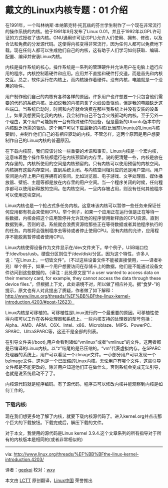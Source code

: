 戴文的Linux内核专题：01 介绍
================================================================================

在1991年，一个叫林纳斯·本纳第克特·托瓦兹的芬兰学生制作了一个现在非常流行的操作系统的内核。他于1991年9月发布了Linux 0.01，并且于1992年以GPL许可证的方式授权了该内核。GNU通用许可证(GPL)允许人们使用、拥有、修改，以及合法和免费的分发源代码。这使得内核变得非常流行，因为任何人都可以免费地下载。现在任何人都可以生成他们自己的内核，这有助于人们学习如何获取、编辑、配置、编译并安装Linux内核。

内核是操作系统的核心。操作系统是一系列的管理硬件并允许用户在电脑上运行应用的程序。内核控制着硬件和应用。应用并不直接和硬件打交道，而是首先和内核交互。总之，软件运行在内核上，而内核操作着硬件。没有内核，电脑就是一个没用的物件。

用户制作他们自己的内核有各种各样的原因。许多用户也许想要一个只包含他们需要的代码的系统内核。比如说我的内核包含了火线设备驱动，但是我的电脑缺乏这些端口。当系统启动时，时间和内存就会浪费在那些我系统上并没有安装的设备上。如果我想要简化我的内核，我会制作自己不包含火线驱动的内核。至于另外一个理由，某个用户可能拥有一台有特殊硬件的设备，但是最新的Ubuntu版本中的内核缺乏所需的驱动。这个用户可以下载最新的内核(比当前Ununtu的Linux内核要新)，并制作他们自己的有相应驱动的内核。不管怎样，这两个原因是用户想要制作自己的Linux内核的普遍原因。

在下载内核前，我们应该讨论一些重要的术语和事实。Linux内核是一个宏内核，这意味着整个操作系统都运行在内核预留的内存里。说的更清楚一些，内核是放在内存里的。内核所使用的空间是内核预留的。只有内核可以使用预留的内核空间。内核拥有这些内存空间，直到系统关闭。与内核空间相对应的还是用户空间。用户空间是内存上用户程序拥有的空间。比如浏览器、电子游戏、文字处理器、媒体播放器、壁纸、主题等都是放在内存里的用户空间。当一个程序关闭的时候，任何程序都可以使用新释放的空间。在内核空间，一旦内存被占用，则没有任何其他程序可以使用这块空间。

Linux内核也是一个抢占式多任务内核。这意味该内核可以暂停一些任务来保证任何应用都有机会来使用CPU。举个例子，如果一个应用正在运行但是正在等待一些数据，内核会把这个应用暂停并允许其他的程序使用新释放的CPU资源，直到数据到来。否则的话，系统就会浪费资源给那些正在等待数据或者其他程序执行的的任务。内核将会强制程序去等待或者停止使用CPU。没有内核的允许，应用程序不能脱离暂停或者使用CPU。

Linux内核使得设备作为文件显示在/dev文件夹下。举个例子，USB端口位于/dev/bus/usb。硬盘分区则位于/dev/disk/分区。因为这个特性，许多人说：“在Linux上，一切皆文件”。（不过这些设备文件不能被直接使用，——译者补充）举个例子，如果一个用户想要访问在存储卡上的数据，他们是不能通过设备文件访问到这些数据的。（译注：此处原文是“If a user wanted to access data on their memory card, for example, they cannot access the data through these device files.”，但根据上下文，此处语境不对，所以做了相应补充。据“食梦-”的提示，原文也有人对此提出了质疑，作者做了如下解释：http://www.linux.org/threads/%EF%BB%BFthe-linux-kernel-introduction.4203/#post-12623）

Linux内核是可移植的。可移植性是Linux流行的一个最重要的原因。可移植性使得内核可以工作在各种处理器和系统上。一些内核支持的处理器的型号包括：Alpha、AMD、ARM、C6X、Intel、x86、Microblaze、MIPS、PowerPC、SPARC、UltraSPARC等，这还不是全部的列表。

在引导文件夹(/boot),用户会看到诸如“vmlinux”或者“vmlinuz”的文件。这两者都是已编译的Linux内核。以“z”结尾的是已压缩的。“vm”代表虚拟内存。在SPARC处理器的系统上，用户可以看见一个zImage文件。一小部分用户可以发现一个bzImage文件，这也是一个已压缩的Linux内核。无论用户有哪个文件，这些引导文件都是不能更改的，除非用户知道他们正在做什么。否则系统会变成无法引导，也就是说系统启动不了了。

内核源代码就是程序编码。有了源代码，程序员可以修改内核并能观察到内核是如何工作的。

### 下载内核: ###

现在我们想更多地了解了内核，就要下载内核源代码了。进入kernel.org并点击那个巨大的下载按钮。下载完成后，解压下载的文件。

对于本文，我使用的源代码是Linux kernel 3.9.4.这个文章系列的所有指导对于所有的内核版本是相同的(或者非常相似的)

--------------------------------------------------------------------------------

via: http://www.linux.org/threads/%EF%BB%BFthe-linux-kernel-introduction.4203/

译者：[geekpi](https://github.com/geekpi) 校对：[wxy](https://github.com/wxy)

本文由 [LCTT](https://github.com/LCTT/TranslateProject) 原创翻译，[Linux中国](http://linux.cn/) 荣誉推出

[1]:https://www.kernel.org/

